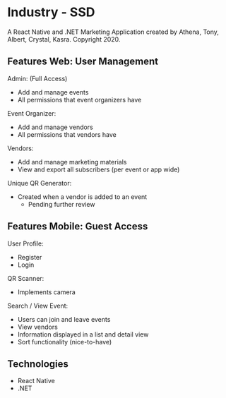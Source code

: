 # Industry - SSD
A React Native and .NET Marketing Application created by Athena, Tony, Albert, Crystal, Kasra. Copyright 2020.

## Features Web: User Management
Admin: (Full Access)
- Add and manage events
- All permissions that event organizers have

Event Organizer:
- Add and manage vendors
- All permissions that vendors have

Vendors:
- Add and manage marketing materials
- View and export all subscribers (per event or app wide)

Unique QR Generator:
- Created when a vendor is added to an event
  - Pending further review
  
## Features Mobile: Guest Access
User Profile:
- Register
- Login

QR Scanner:
- Implements camera

Search / View Event:
- Users can join and leave events
- View vendors
- Information displayed in a list and detail view
- Sort functionality (nice-to-have)

## Technologies
- React Native
- .NET
